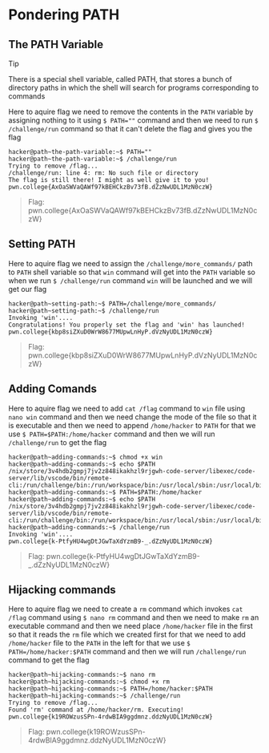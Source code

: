 # Pondering PATH
## The PATH Variable 
>[!TIP]
>There is a special shell variable, called PATH, that stores a bunch of directory paths in which the shell will search for programs corresponding to commands

Here to aquire flag we need to remove the contents in the `PATH` variable by assigning nothing to it using `$ PATH=""` command and then we need to run `$ /challenge/run` command so that it can't delete the flag and gives you the flag
```
hacker@path~the-path-variable:~$ PATH=""
hacker@path~the-path-variable:~$ /challenge/run
Trying to remove /flag...
/challenge/run: line 4: rm: No such file or directory
The flag is still there! I might as well give it to you!
pwn.college{AxOaSWVaQAWf97kBEHCkzBv73fB.dZzNwUDL1MzN0czW}
```
>Flag: pwn.college{AxOaSWVaQAWf97kBEHCkzBv73fB.dZzNwUDL1MzN0czW}

## Setting PATH
Here to aquire flag we need to assign the `/challenge/more_commands/` path to `PATH` shell variable so that `win` command will get into the `PATH` variable so when we run `$ /challenge/run` command `win` will be launched and we will get our flag
```
hacker@path~setting-path:~$ PATH=/challenge/more_commands/
hacker@path~setting-path:~$ /challenge/run
Invoking 'win'....
Congratulations! You properly set the flag and 'win' has launched!
pwn.college{kbp8siZXuD0WrW8677MUpwLnHyP.dVzNyUDL1MzN0czW}
```
>Flag: pwn.college{kbp8siZXuD0WrW8677MUpwLnHyP.dVzNyUDL1MzN0czW}

## Adding Comands
Here to aquire flag we need to add `cat /flag` command to `win` file using `nano win` command and then we need change the mode of the file so that it is executable and then we need to append `/home/hacker` to `PATH` for that we use `$ PATH=$PATH:/home/hacker` command and then we will run `/challenge/run` to get the flag
```
hacker@path~adding-commands:~$ chmod +x win
hacker@path~adding-commands:~$ echo $PATH
/nix/store/3v4hdb2gmpj7jv2z848ikakhzl9rjgwh-code-server/libexec/code-server/lib/vscode/bin/remote-cli:/run/challenge/bin:/run/workspace/bin:/usr/local/sbin:/usr/local/bin:/usr/sbin:/usr/bin:/sbin:/bin
hacker@path~adding-commands:~$ PATH=$PATH:/home/hacker
hacker@path~adding-commands:~$ echo $PATH
/nix/store/3v4hdb2gmpj7jv2z848ikakhzl9rjgwh-code-server/libexec/code-server/lib/vscode/bin/remote-cli:/run/challenge/bin:/run/workspace/bin:/usr/local/sbin:/usr/local/bin:/usr/sbin:/usr/bin:/sbin:/bin:/home/hacker
hacker@path~adding-commands:~$ /challenge/run
Invoking 'win'....
pwn.college{k-PtfyHU4wgDtJGwTaXdYzmB9-_.dZzNyUDL1MzN0czW}
```
>Flag: pwn.college{k-PtfyHU4wgDtJGwTaXdYzmB9-_.dZzNyUDL1MzN0czW}

## Hijacking commands
Here to aquire flag we need to create a `rm` command which invokes `cat /flag` command using  `$ nano rm` command and then we need to make `rm` an executable command and then we need place `/home/hacker` file in the first so that it reads the `rm` file which we created first for that we need to add `/home/hacker` file to the `PATH` in the left for that we use `$ PATH=/home/hacker:$PATH` command and then we will run `/challenge/run` command to get the flag
```
hacker@path~hijacking-commands:~$ nano rm
hacker@path~hijacking-commands:~$ chmod +x rm
hacker@path~hijacking-commands:~$ PATH=/home/hacker:$PATH
hacker@path~hijacking-commands:~$ /challenge/run
Trying to remove /flag...
Found 'rm' command at /home/hacker/rm. Executing!
pwn.college{k19ROWzusSPn-4rdwBIA9ggdmnz.ddzNyUDL1MzN0czW}
```
>Flag: pwn.college{k19ROWzusSPn-4rdwBIA9ggdmnz.ddzNyUDL1MzN0czW}
